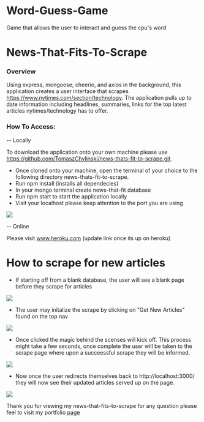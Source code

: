 # Word-Guess-Game
Game that allows the user to interact and guess the cpu's word




# News-That-Fits-To-Scrape

### Overview

Using express, mongoose, cheerio, and axios in the background, this application creates a user interface that scrapes https://www.nytimes.com/section/technology. The application pulls up to date information including headlines, summaries, links for the top latest articles nytimes/technology has to offer.

### How To Access:

 -- Locally

To download the application onto your own machine please use https://github.com/TomaszChylinski/news-thats-fit-to-scrape.git.

* Once cloned onto your machine, open the terminal of your choice to the following directory news-thats-fit-to-scrape.
* Run npm install (installs all dependecies)
* In your mongo terminal create news-that-fit database
* Run npm start to start the application locally
* Visit your localhost please keep attention to the port you are using


<img src="./public/assets/images/news-that-fits-1.PNG">

-- Online

Please visit www.heroku.com (update link once its up on heroku)

# How to scrape for new articles

* If starting off from a blank database, the user will see a blank page before they scrape for articles


<img src="./public/assets/images/news-that-fits-2.PNG">

* The user may initalize the scrape by clicking on "Get New Articles" found on the top nav



<img src="./public/assets/images/news-that-fits-3.PNG">

* Once clicked the magic behind the scenses will kick off. This process might take a few seconds, once complete the user will be taken to the scrape page where upon a succeessful scrape they will be informed. 


<img src="./public/assets/images/news-that-fits-4.PNG">

* Now once the user redirects themselves back to http://localhost:3000/ they will now see their updated articles served up on the page. 

<img src="./public/assets/images/news-that-fits-5.PNG">


Thank you for viewing my news-that-fits-to-scrape for any question please feel to visit my portfolio <a href="https://tomaszchylinski.github.io/chylinski-tomasz-portfolio/index.html">page</a>
